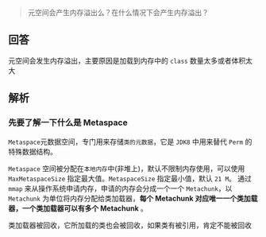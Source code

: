 >元空间会产生内存溢出么？在什么情况下会产生内存溢出？

## 回答

元空间会发生内存溢出，主要原因是加载到内存中的 `class` 数量太多或者体积太大

## 解析

### 先要了解一下什么是 Metaspace

`Metaspace`元数据空间，专门用来存储`类的元数据`，它是 `JDK8` 中用来替代 `Perm` 的特殊数据结构。



`Metaspace` 空间被分配在`本地内存`中(非堆上)，默认不限制内存使用，可以使用 `MaxMetaspaceSize` 指定最大值。`MetaspaceSize` 指定最小值，默认 `21 M`。
通过 `mmap` 来从操作系统申请内存，申请的内存会分成一个一个 `Metachunk`，以 `Metachunk` 为单位将内存分配给类加载器，**每个 Metachunk 对应唯一一个类加载器，一个类加载器可以有多个 Metachunk** 。

类加载器被回收，它所加载的类也会被回收，如果类有被引用，肯定不能被回收





